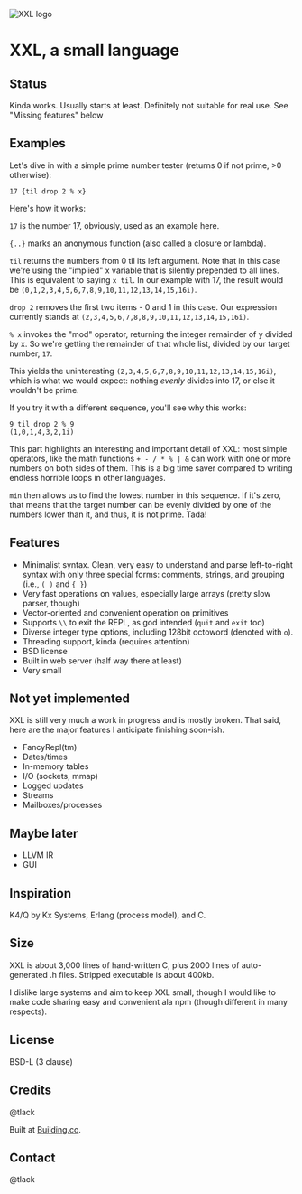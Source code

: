 ![XXL logo](http://www.modernmethod.com/send/files/xxl-logo.gif)

# XXL, a small language

## Status

Kinda works. Usually starts at least. Definitely not suitable for real use. See
"Missing features" below

## Examples

Let's dive in with a simple prime number tester (returns 0 if not prime, >0
otherwise):

```
17 {til drop 2 % x}
```

Here's how it works:

`17` is the number 17, obviously, used as an example here.

`{..}` marks an anonymous function (also called a closure or lambda).

`til` returns the numbers from 0 til its left argument. Note that in this
case we're using the "implied" x variable that is silently prepended to
all lines. This is equivalent to saying `x til`. In our example with 17,
the result would be `(0,1,2,3,4,5,6,7,8,9,10,11,12,13,14,15,16i)`.

`drop 2` removes the first two items - 0 and 1 in this case. Our expression
currently stands at `(2,3,4,5,6,7,8,8,9,10,11,12,13,14,15,16i)`.

`% x` invokes the "mod" operator, returning the integer remainder of y divided
by x. So we're getting the remainder of that whole list, divided by our target
number, `17`. 

This yields the uninteresting `(2,3,4,5,6,7,8,9,10,11,12,13,14,15,16i)`, which
is what we would expect: nothing *evenly* divides into 17, or else it wouldn't
be prime. 

If you try it with a different sequence, you'll see why this works:

```
9 til drop 2 % 9
(1,0,1,4,3,2,1i)
```

This part highlights an interesting and important detail of XXL: most simple
operators, like the math functions `+ - / * % | &` can work with one or
more numbers on both sides of them. This is a big time saver compared to
writing endless horrible loops in other languages.

`min` then allows us to find the lowest number in this sequence. If it's 
zero, that means that the target number can be evenly divided by one of
the numbers lower than it, and thus, it is not prime. Tada!

## Features

- Minimalist syntax. Clean, very easy to understand and parse left-to-right syntax with only three special forms:
comments, strings, and grouping (i.e., `( )` and `{ }`)
- Very fast operations on values, especially large arrays (pretty slow parser, though)
- Vector-oriented and convenient operation on primitives 
- Supports `\\` to exit the REPL, as god intended (`quit` and `exit` too)
- Diverse integer type options, including 128bit octoword (denoted with `o`).
- Threading support, kinda (requires attention)
- BSD license
- Built in web server (half way there at least)
- Very small

## Not yet implemented

XXL is still very much a work in progress and is mostly broken. That said, here are the 
major features I anticipate finishing soon-ish.

- FancyRepl(tm)
- Dates/times
- In-memory tables
- I/O (sockets, mmap)
- Logged updates
- Streams
- Mailboxes/processes

## Maybe later

- LLVM IR 
- GUI

## Inspiration

K4/Q by Kx Systems, Erlang (process model), and C.

## Size

XXL is about 3,000 lines of hand-written C, plus 2000 lines of auto-generated
.h files. Stripped executable is about 400kb.

I dislike large systems and aim to keep XXL small, though I would like to make
code sharing easy and convenient ala npm (though different in many respects).

## License

BSD-L (3 clause)

## Credits

@tlack

Built at [Building.co](http://building.co).

## Contact

@tlack

